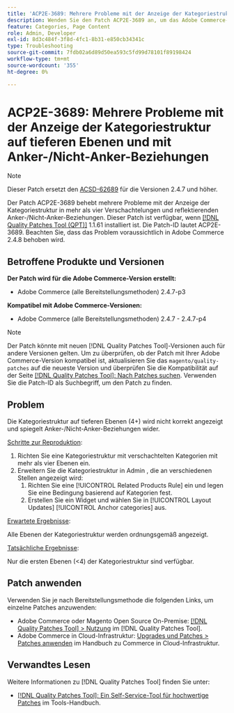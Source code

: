 ```yaml
---
title: 'ACP2E-3689: Mehrere Probleme mit der Anzeige der Kategoriestruktur auf tieferen Ebenen und mit Anker-/Nicht-Anker-Beziehungen'
description: Wenden Sie den Patch ACP2E-3689 an, um das Adobe Commerce-Problem mit der Kategoriestrukturanzeige in mehr als vier Verschachtelungen zu beheben und Anker-/Nicht-Anker-Beziehungen zu reflektieren.
feature: Categories, Page Content
role: Admin, Developer
exl-id: 8d3c484f-3f8d-4fc1-8b31-e850cb34341c
type: Troubleshooting
source-git-commit: 7fdb02a6d89d50ea593c5fd99d78101f89198424
workflow-type: tm+mt
source-wordcount: '355'
ht-degree: 0%

---
```


# ACP2E-3689: Mehrere Probleme mit der Anzeige der Kategoriestruktur auf tieferen Ebenen und mit Anker-/Nicht-Anker-Beziehungen

>[!NOTE]
>
>Dieser Patch ersetzt den [ACSD-62689](/help/tools/quality-patches-tool/patches-available-in-qpt/v1-1-57/acsd-62689-customer-add-categories-issue-related-product-rules-and-widgets.md) für die Versionen 2.4.7 und höher.

Der Patch ACP2E-3689 behebt mehrere Probleme mit der Anzeige der Kategoriestruktur in mehr als vier Verschachtelungen und reflektierenden Anker-/Nicht-Anker-Beziehungen. Dieser Patch ist verfügbar, wenn [[!DNL Quality Patches Tool (QPT)]](/help/tools/quality-patches-tool/quality-patches-tool-to-self-serve-quality-patches.md) 1.1.61 installiert ist. Die Patch-ID lautet ACP2E-3689. Beachten Sie, dass das Problem voraussichtlich in Adobe Commerce 2.4.8 behoben wird.

## Betroffene Produkte und Versionen

**Der Patch wird für die Adobe Commerce-Version erstellt:**

* Adobe Commerce (alle Bereitstellungsmethoden) 2.4.7-p3

**Kompatibel mit Adobe Commerce-Versionen:**

* Adobe Commerce (alle Bereitstellungsmethoden) 2.4.7 - 2.4.7-p4

>[!NOTE]
>
>Der Patch könnte mit neuen [!DNL Quality Patches Tool]-Versionen auch für andere Versionen gelten. Um zu überprüfen, ob der Patch mit Ihrer Adobe Commerce-Version kompatibel ist, aktualisieren Sie das `magento/quality-patches` auf die neueste Version und überprüfen Sie die Kompatibilität auf der Seite [[!DNL Quality Patches Tool]: Nach Patches suchen](https://experienceleague.adobe.com/tools/commerce-quality-patches/index.html). Verwenden Sie die Patch-ID als Suchbegriff, um den Patch zu finden.

## Problem

Die Kategoriestruktur auf tieferen Ebenen (4+) wird nicht korrekt angezeigt und spiegelt Anker-/Nicht-Anker-Beziehungen wider.

<u>Schritte zur Reproduktion</u>:

1. Richten Sie eine Kategoriestruktur mit verschachtelten Kategorien mit mehr als vier Ebenen ein.
1. Erweitern Sie die Kategoriestruktur in Admin , die an verschiedenen Stellen angezeigt wird:
   1. Richten Sie eine [!UICONTROL Related Products Rule] ein und legen Sie eine Bedingung basierend auf Kategorien fest.
   1. Erstellen Sie ein Widget und wählen Sie in [!UICONTROL Layout Updates] [!UICONTROL Anchor categories] aus.

<u>Erwartete Ergebnisse</u>:

Alle Ebenen der Kategoriestruktur werden ordnungsgemäß angezeigt.

<u>Tatsächliche Ergebnisse</u>:

Nur die ersten Ebenen (&lt;4) der Kategoriestruktur sind verfügbar.

## Patch anwenden

Verwenden Sie je nach Bereitstellungsmethode die folgenden Links, um einzelne Patches anzuwenden:

* Adobe Commerce oder Magento Open Source On-Premise: [[!DNL Quality Patches Tool] > Nutzung](/help/tools/quality-patches-tool/usage.md) im [!DNL Quality Patches Tool].
* Adobe Commerce in Cloud-Infrastruktur: [Upgrades und Patches > Patches anwenden](https://experienceleague.adobe.com/docs/commerce-cloud-service/user-guide/develop/upgrade/apply-patches.html) im Handbuch zu Commerce in Cloud-Infrastruktur.

## Verwandtes Lesen

Weitere Informationen zu [!DNL Quality Patches Tool] finden Sie unter:

* [[!DNL Quality Patches Tool]: Ein Self-Service-Tool für hochwertige Patches](/help/tools/quality-patches-tool/quality-patches-tool-to-self-serve-quality-patches.md) im Tools-Handbuch.
